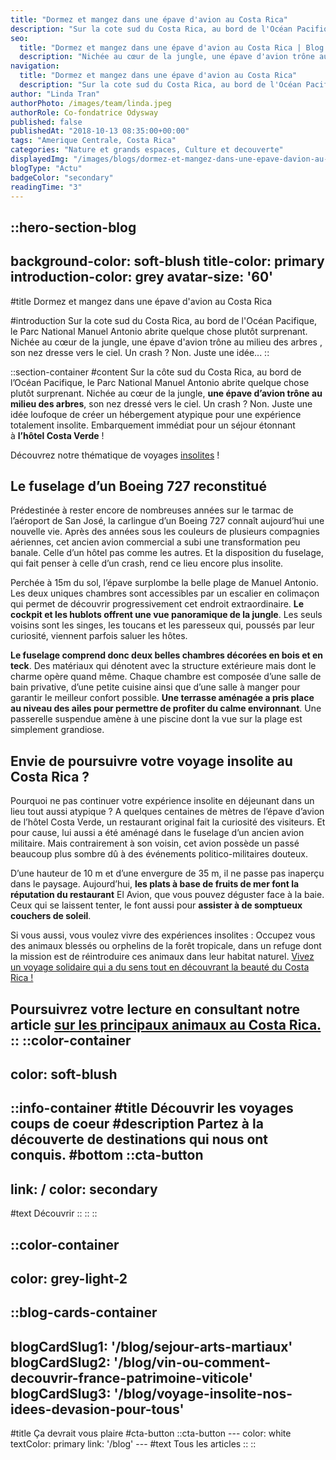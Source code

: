 ```yaml
---
title: "Dormez et mangez dans une épave d'avion au Costa Rica"
description: "Sur la cote sud du Costa Rica, au bord de l'Océan Pacifique, le Parc National Manuel Antonio abrite quelque chose plutôt surprenant. Nichée au cœur de la jungle, une épave d'avion trône au milieu des arbres , son nez dresse vers le ciel. Un crash ? Non. Juste une idée..."
seo:
  title: "Dormez et mangez dans une épave d'avion au Costa Rica | Blog Odysway"
  description: "Nichée au cœur de la jungle, une épave d'avion trône au milieu des arbres, son nez dresse vers le ciel. Dormez dans ce lieu atypique!"
navigation:
  title: "Dormez et mangez dans une épave d'avion au Costa Rica"
  description: "Sur la cote sud du Costa Rica, au bord de l'Océan Pacifique, le Parc National Manuel Antonio abrite quelque chose plutôt surprenant. Nichée au cœur de la jungle, une épave d'avion trône au milieu des arbres , son nez dresse vers le ciel. Un crash ? Non. Juste une idée..."
author: "Linda Tran"
authorPhoto: /images/team/linda.jpeg
authorRole: Co-fondatrice Odysway
published: false
publishedAt: "2018-10-13 08:35:00+00:00"
tags: "Amerique Centrale, Costa Rica"
categories: "Nature et grands espaces, Culture et decouverte"
displayedImg: "/images/blogs/dormez-et-mangez-dans-une-epave-davion-au-costa-rica/5J1YHHKQhiuKTNeQkMco.jpg"
blogType: "Actu"
badgeColor: "secondary"
readingTime: "3"
---
```


::hero-section-blog
---
background-color: soft-blush
title-color: primary
introduction-color: grey
avatar-size: '60'
---
#title
Dormez et mangez dans une épave d'avion au Costa Rica

#introduction
Sur la cote sud du Costa Rica, au bord de l'Océan Pacifique, le Parc National Manuel Antonio abrite quelque chose plutôt surprenant. Nichée au cœur de la jungle, une épave d'avion trône au milieu des arbres , son nez dresse vers le ciel. Un crash ? Non. Juste une idée...
::

::section-container
#content
Sur la côte sud du Costa Rica, au bord de l’Océan Pacifique, le Parc National Manuel Antonio abrite quelque chose plutôt surprenant. Nichée au cœur de la jungle, **une épave d’avion trône au milieu des arbres**, son nez dressé vers le ciel. Un crash ? Non. Juste une idée loufoque de créer un hébergement atypique pour une expérience totalement insolite. Embarquement immédiat pour un séjour étonnant à **l’hôtel Costa Verde** !

Découvrez notre thématique de voyages [insolites](https://odysway.com/thematiques/voyage-insolite) !

## Le fuselage d’un Boeing 727 reconstitué

Prédestinée à rester encore de nombreuses années sur le tarmac de l’aéroport de San José, la carlingue d’un Boeing 727 connaît aujourd’hui une nouvelle vie. Après des années sous les couleurs de plusieurs compagnies aériennes, cet ancien avion commercial a subi une transformation peu banale. Celle d’un hôtel pas comme les autres. Et la disposition du fuselage, qui fait penser à celle d’un crash, rend ce lieu encore plus insolite.

Perchée à 15m du sol, l’épave surplombe la belle plage de Manuel Antonio. Les deux uniques chambres sont accessibles par un escalier en colimaçon qui permet de découvrir progressivement cet endroit extraordinaire. **Le cockpit et les hublots offrent une vue panoramique de la jungle**. Les seuls voisins sont les singes, les toucans et les paresseux qui, poussés par leur curiosité, viennent parfois saluer les hôtes.

**Le fuselage comprend donc deux belles chambres décorées en bois et en teck**. Des matériaux qui dénotent avec la structure extérieure mais dont le charme opère quand même. Chaque chambre est composée d’une salle de bain privative, d’une petite cuisine ainsi que d’une salle à manger pour garantir le meilleur confort possible. **Une terrasse aménagée a pris place au niveau des ailes pour permettre de profiter du calme environnant**. Une passerelle suspendue amène à une piscine dont la vue sur la plage est simplement grandiose.

## Envie de poursuivre votre voyage insolite au Costa Rica ?

Pourquoi ne pas continuer votre expérience insolite en déjeunant dans un lieu tout aussi atypique ? A quelques centaines de mètres de l’épave d’avion de l’hôtel Costa Verde, un restaurant original fait la curiosité des visiteurs. Et pour cause, lui aussi a été aménagé dans le fuselage d’un ancien avion militaire. Mais contrairement à son voisin, cet avion possède un passé beaucoup plus sombre dû à des événements politico-militaires douteux.

D’une hauteur de 10 m et d’une envergure de 35 m, il ne passe pas inaperçu dans le paysage. Aujourd’hui, **les plats à base de fruits de mer font la réputation du restaurant** El Avion, que vous pouvez déguster face à la baie. Ceux qui se laissent tenter, le font aussi pour **assister à de somptueux couchers de soleil**.

Si vous aussi, vous voulez vivre des expériences insolites : Occupez vous des animaux blessés ou orphelins de la forêt tropicale, dans un refuge dont la mission est de réintroduire ces animaux dans leur habitat naturel. [Vivez un voyage solidaire qui a du sens tout en découvrant la beauté du Costa Rica !](https://odysway.com/voyages/refuge-animaux-costa-rica?utm_source=article&utm_medium=blog&utm_campaign=dormez+mangez+epave+costa+rica)

Poursuivrez votre lecture en consultant notre article [sur les principaux animaux au Costa Rica.](https://odysway.com/quels-sont-les-principaux-animaux-du-costa-rica)
::
::color-container
---
color: soft-blush
---
  ::info-container
  #title
  Découvrir les voyages coups de coeur
  #description
  Partez à la découverte de destinations qui nous ont conquis.
  #bottom
  ::cta-button
  ---
  link: /
  color: secondary
  ---
  #text
  Découvrir
  ::
  ::
::

::color-container
---
color: grey-light-2
---
  ::blog-cards-container
  ---
  blogCardSlug1: '/blog/sejour-arts-martiaux' 
  blogCardSlug2: '/blog/vin-ou-comment-decouvrir-france-patrimoine-viticole' 
  blogCardSlug3: '/blog/voyage-insolite-nos-idees-devasion-pour-tous' 
  ---
  #title
  Ça devrait vous plaire
  #cta-button
    ::cta-button
    ---
    color: white
    textColor: primary
    link: '/blog'
    ---
    #text
    Tous les  articles
    ::
  ::
